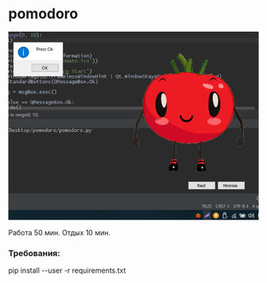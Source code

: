# pomodoro
![alt tag](https://github.com/iterweb/pomodoro/blob/master/screenshot/screenshot.png "pomodoro")​

Работа 50 мин. Отдых 10 мин.

### Требования:
pip install --user -r requirements.txt

